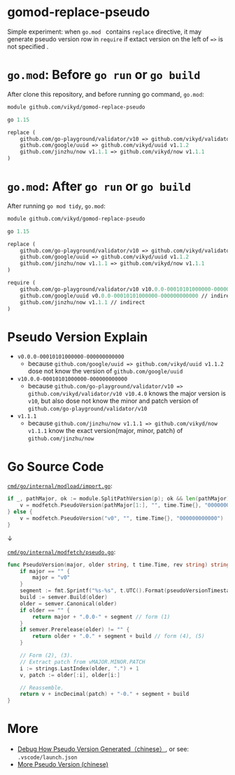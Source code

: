 # gomod-replace-pseudo

Simple experiment: when `go.mod ` contains `replace` directive, it may generate pseudo version row in `require` if extact version on the left of `=>` is not specified .

# `go.mod`: Before `go run` or `go build`

After clone this repository, and before running go command, `go.mod`:

```go.mod
module github.com/vikyd/gomod-replace-pseudo

go 1.15

replace (
	github.com/go-playground/validator/v10 => github.com/vikyd/validator/v10 v10.4.0
	github.com/google/uuid => github.com/vikyd/uuid v1.1.2
	github.com/jinzhu/now v1.1.1 => github.com/vikyd/now v1.1.1
)
```

# `go.mod`: After `go run` or `go build`

After running `go mod tidy`, `go.mod`:

```go.mod
module github.com/vikyd/gomod-replace-pseudo

go 1.15

replace (
	github.com/go-playground/validator/v10 => github.com/vikyd/validator/v10 v10.4.0
	github.com/google/uuid => github.com/vikyd/uuid v1.1.2
	github.com/jinzhu/now v1.1.1 => github.com/vikyd/now v1.1.1
)

require (
	github.com/go-playground/validator/v10 v10.0.0-00010101000000-000000000000 // indirect
	github.com/google/uuid v0.0.0-00010101000000-000000000000 // indirect
	github.com/jinzhu/now v1.1.1 // indirect
)
```

# Pseudo Version Explain

- `v0.0.0-00010101000000-000000000000`
  - because `github.com/google/uuid => github.com/vikyd/uuid v1.1.2` dose not know the version of `github.com/google/uuid`
- `v10.0.0-00010101000000-000000000000`
  - because `github.com/go-playground/validator/v10 => github.com/vikyd/validator/v10 v10.4.0` knows the major version is `v10`, but also dose not know the minor and patch version of `github.com/go-playground/validator/v10`
- `v1.1.1`
  - because `github.com/jinzhu/now v1.1.1 => github.com/vikyd/now v1.1.1` know the exact version(major, minor, patch) of `github.com/jinzhu/now`

# Go Source Code

[`cmd/go/internal/modload/import.go`](https://github.com/golang/go/blob/go1.15.3/src/cmd/go/internal/modload/import.go#L229-L243):

```go
if _, pathMajor, ok := module.SplitPathVersion(p); ok && len(pathMajor) > 0 {
	v = modfetch.PseudoVersion(pathMajor[1:], "", time.Time{}, "000000000000")
} else {
	v = modfetch.PseudoVersion("v0", "", time.Time{}, "000000000000")
}
```

↓

[`cmd/go/internal/modfetch/pseudo.go`](https://github.com/golang/go/blob/go1.15.3/src/cmd/go/internal/modfetch/pseudo.go#L53-L77):

```go
func PseudoVersion(major, older string, t time.Time, rev string) string {
	if major == "" {
		major = "v0"
	}
	segment := fmt.Sprintf("%s-%s", t.UTC().Format(pseudoVersionTimestampFormat), rev)
	build := semver.Build(older)
	older = semver.Canonical(older)
	if older == "" {
		return major + ".0.0-" + segment // form (1)
	}
	if semver.Prerelease(older) != "" {
		return older + ".0." + segment + build // form (4), (5)
	}

	// Form (2), (3).
	// Extract patch from vMAJOR.MINOR.PATCH
	i := strings.LastIndex(older, ".") + 1
	v, patch := older[:i], older[i:]

	// Reassemble.
	return v + incDecimal(patch) + "-0." + segment + build
}
```

# More

- [Debug How Pseudo Version Generated（chinese）](https://github.com/vikyd/note/blob/master/vscode_goland_debug_go_mod_go_build_go_get.md#vscode-%E8%B0%83%E8%AF%95-go-build-%E7%BC%96%E8%AF%91%E5%99%A8%E6%9C%AC%E8%BA%AB), or see: `.vscode/launch.json`
- [More Pseudo Version (chinese)](https://github.com/vikyd/note/blob/master/go_pseudo_version.md)
